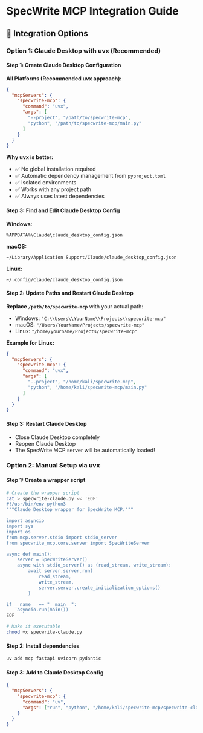 # SpecWrite MCP Integration Guide

## 🎯 Integration Options

### Option 1: Claude Desktop with uvx (Recommended)

#### Step 1: Create Claude Desktop Configuration

**All Platforms (Recommended uvx approach):**
```json
{
  "mcpServers": {
    "specwrite-mcp": {
      "command": "uvx",
      "args": [
        "--project", "/path/to/specwrite-mcp",
        "python", "/path/to/specwrite-mcp/main.py"
      ]
    }
  }
}
```

**Why uvx is better:**
- ✅ No global installation required
- ✅ Automatic dependency management from `pyproject.toml`
- ✅ Isolated environments
- ✅ Works with any project path
- ✅ Always uses latest dependencies

#### Step 3: Find and Edit Claude Desktop Config

**Windows:**
```
%APPDATA%\Claude\claude_desktop_config.json
```

**macOS:**
```
~/Library/Application Support/Claude/claude_desktop_config.json
```

**Linux:**
```
~/.config/Claude/claude_desktop_config.json
```

#### Step 2: Update Paths and Restart Claude Desktop

**Replace `/path/to/specwrite-mcp`** with your actual path:
- Windows: `"C:\\Users\\YourName\\Projects\\specwrite-mcp"`
- macOS: `"/Users/YourName/Projects/specwrite-mcp"`
- Linux: `"/home/yourname/Projects/specwrite-mcp"`

**Example for Linux:**
```json
{
  "mcpServers": {
    "specwrite-mcp": {
      "command": "uvx",
      "args": [
        "--project", "/home/kali/specwrite-mcp",
        "python", "/home/kali/specwrite-mcp/main.py"
      ]
    }
  }
}
```

#### Step 3: Restart Claude Desktop
- Close Claude Desktop completely
- Reopen Claude Desktop
- The SpecWrite MCP server will be automatically loaded!

### Option 2: Manual Setup via uvx

#### Step 1: Create a wrapper script
```bash
# Create the wrapper script
cat > specwrite-claude.py << 'EOF'
#!/usr/bin/env python3
"""Claude Desktop wrapper for SpecWrite MCP."""

import asyncio
import sys
import os
from mcp.server.stdio import stdio_server
from specwrite_mcp.core.server import SpecWriteServer

async def main():
    server = SpecWriteServer()
    async with stdio_server() as (read_stream, write_stream):
        await server.server.run(
            read_stream,
            write_stream,
            server.server.create_initialization_options()
        )

if __name__ == "__main__":
    asyncio.run(main())
EOF

# Make it executable
chmod +x specwrite-claude.py
```

#### Step 2: Install dependencies
```bash
uv add mcp fastapi uvicorn pydantic
```

#### Step 3: Add to Claude Desktop Config
```json
{
  "mcpServers": {
    "specwrite-mcp": {
      "command": "uv",
      "args": ["run", "python", "/home/kali/specwrite-mcp/specwrite-claude.py"]
    }
  }
}
```